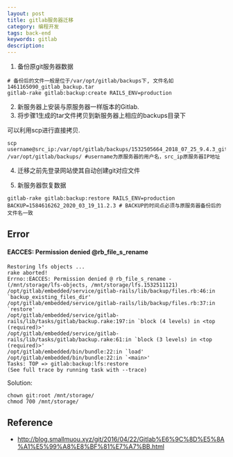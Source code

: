 ```yaml
---
layout: post
title: gitlab服务器迁移
category: 编程开发
tags: back-end
keywords: gitlab
description: 
---
```


1. 备份原git服务器数据

```
# 备份后的文件一般是位于/var/opt/gitlab/backups下, 文件名如1461165090_gitlab_backup.tar
gitlab-rake gitlab:backup:create RAILS_ENV=production
```

2. 新服务器上安装与原服务器一样版本的Gitlab.
3. 将步骤1生成的tar文件拷贝到新服务器上相应的backups目录下

可以利用scp进行直接拷贝.

```
scp username@src_ip:/var/opt/gitlab/backups/1532505664_2018_07_25_9.4.3_gitlab_backup.tar /var/opt/gitlab/backups/ #username为原服务器的用户名，src_ip原服务器IP地址
```

4. 迁移之前先登录网站使其自动创建git对应文件

5. 新服务器恢复数据

```
gitlab-rake gitlab:backup:restore RAILS_ENV=production   BACKUP=1584616262_2020_03_19_11.2.3 # BACKUP的时间点必须与原服务器备份后的文件名一致
```

## Error

#### EACCES: Permission denied @rb_file_s_rename

```
Restoring lfs objects ... 
rake aborted!
Errno::EACCES: Permission denied @ rb_file_s_rename - (/mnt/storage/lfs-objects, /mnt/storage/lfs.1532511121)
/opt/gitlab/embedded/service/gitlab-rails/lib/backup/files.rb:46:in `backup_existing_files_dir'
/opt/gitlab/embedded/service/gitlab-rails/lib/backup/files.rb:37:in `restore'
/opt/gitlab/embedded/service/gitlab-rails/lib/tasks/gitlab/backup.rake:197:in `block (4 levels) in <top (required)>'
/opt/gitlab/embedded/service/gitlab-rails/lib/tasks/gitlab/backup.rake:61:in `block (3 levels) in <top (required)>'
/opt/gitlab/embedded/bin/bundle:22:in `load'
/opt/gitlab/embedded/bin/bundle:22:in `<main>'
Tasks: TOP => gitlab:backup:lfs:restore
(See full trace by running task with --trace)
```

Solution:

```
chown git:root /mnt/storage/
chmod 700 /mnt/storage/
```

## Reference

* <http://blog.smallmuou.xyz/git/2016/04/22/Gitlab%E6%9C%8D%E5%8A%A1%E5%99%A8%E8%BF%81%E7%A7%BB.html>